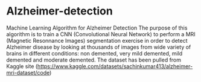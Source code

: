 # Alzheimer-detection
Machine Learning Algorithm for Alzheimer Detection
The purpose of this algorithm is to train a CNN (Convolutional Neural Network) to perform a MRI (Magnetic Resonnance Images) segmentation exercise in order to detect Alzheimer disease by looking at thousands of images from wide variety of brains in different conditions: non demented, very mild demented, mild demented and moderate demented. The dataset has been pulled from Kaggle site (https://www.kaggle.com/datasets/sachinkumar413/alzheimer-mri-dataset/code)
